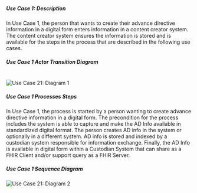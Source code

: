 
##### Use Case 1: Description 

<p>
In Use Case 1, the person that wants to create their advance directive information in a digital form enters information in a content creator system. The content creator system ensures the information is stored and is available for the steps in the process that are described in the following use cases.  
</p>

##### Use Case 1 Actor Transition Diagram
<br clear="all" />
<img src="./use_case_1_1.png" alt="Use Case 21: Diagram 1"/>
<br clear="all" />

##### Use Case 1 Processes Steps

<p>
In Use Case 1, the process is started by a person wanting to create advance directive information in a digital form. The precondition for the process includes the system is able to capture and make the AD Info available in standardized digital format. The person creates AD info in the system or optionally in a different system. AD info is stored and indexed by a custodian system responsible for information exchange. Finally, the AD Info is available in digital form within a Custodian System that can share as a FHIR Client and/or support query as a FHIR Server.
</p>

##### Use Case 1 Sequence Diagram

<img src="./use_case_1_2.png" alt="Use Case 21: Diagram 2"/>
<br clear="all" />
